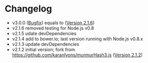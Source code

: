 Changelog
=========

- v3.0.0 ([Bugfix](https://github.com/karanlyons/murmurHash3.js/pull/2)) equals to ([Version 2.1.6](https://github.com/karanlyons/murmurHash3.js/blob/c1778f75792abef7bdd74bc85d2d4e1a3d25cfe9/murmurHash3.js ))
- v2.1.6 removed testing for Node.js v0.8
- v2.1.5 udate devDependencies
- v2.1.4 add to bower.io; last version running with Node.js v0.8.x
- v2.1.3 update devDependencies
- v2.1.2 initial version; fork from https://github.com/karanlyons/murmurHash3.js ([Version 2.1.2](https://github.com/karanlyons/murmurHash3.js/blob/03bac51479581ab53e3b224ac474f4df69a89029/murmurHash3.js))

